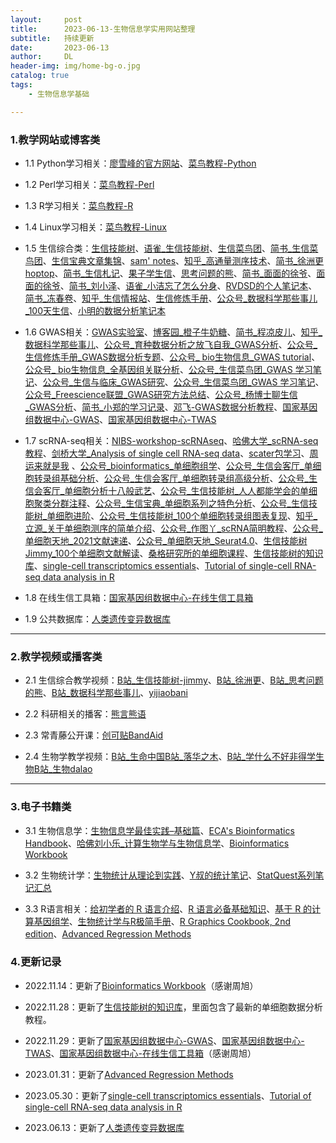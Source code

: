 ```yaml
---
layout:     post
title:      2023-06-13-生物信息学实用网站整理
subtitle:   持续更新
date:       2023-06-13
author:     DL
header-img: img/home-bg-o.jpg
catalog: true
tags:
    - 生物信息学基础

---
```


### 1.教学网站或博客类


- 1.1 Python学习相关：[廖雪峰的官方网站](http://genek.tv/)、[菜鸟教程-Python](https://www.runoob.com/python3/python3-tutorial.html)

- 1.2 Perl学习相关：[菜鸟教程-Perl](https://www.runoob.com/perl/perl-arrays.html)

- 1.3 R学习相关：[菜鸟教程-R](https://www.runoob.com/r/r-tutorial.html)

- 1.4 Linux学习相关：[菜鸟教程-Linux](https://www.runoob.com/linux/linux-tutorial.html)

- 1.5 生信综合类：[生信技能树](http://www.biotrainee.com/)、[语雀_生信技能树](https://www.yuque.com/biotrainee)、[生信菜鸟团](http://www.bio-info-trainee.com/)、[简书_生信菜鸟团](https://www.jianshu.com/p/b6031cde6773)、[生信宝典文章集锦](http://blog.genesino.com/)、[sam' notes](https://qinqianshan.com/)、[知乎_高通量测序技术](https://zhuanlan.zhihu.com/ngs-learning)、[简书_徐洲更hoptop](https://www.jianshu.com/u/9ea40b5f607a)、[简书_生信札记](https://www.jianshu.com/u/068665394ccf)、[果子学生信](https://guoshipeng.com/)、[思考问题的熊](https://kaopubear.top/blog/)、[简书_面面的徐爷](https://www.jianshu.com/u/fe854ffa1f9e)、[面面的徐爷](http://xuchunhui.top/)、[简书_刘小泽](https://www.jianshu.com/u/d7b77c171c15)、[语雀_小洁忘了怎么分身](https://www.yuque.com/xiaojiewanglezenmofenshen)、[RVDSD的个人笔记本](http://rvdsd.top/)、[简书_冻春卷](https://www.jianshu.com/u/6323855c2fa2)、[知乎_生信情报站](https://zhuanlan.zhihu.com/p/109084319)、[生信修炼手册](https://www.jianshu.com/u/057f40afa695)、[公众号_数据科学那些事儿_100天生信](https://mp.weixin.qq.com/mp/appmsgalbum?__biz=MzI1ODk0MTMwNQ==&action=getalbum&album_id=2026417634434449409&scene=173&from_msgid=2247484095&from_itemidx=1&count=3&nolastread=1#wechat_redirect)、[小明的数据分析笔记本](https://cloud.tencent.com/developer/column/85172)

- 1.6 GWAS相关：[GWAS实验室](https://gwaslab.com/)、[博客园_橙子牛奶糖](https://www.cnblogs.com/chenwenyan/)、[简书_程凉皮儿](https://www.jianshu.com/u/e44c43de1627)、[知乎_数据科学那些事儿](https://www.zhihu.com/people/shan-shi-91-24)、[公众号_育种数据分析之放飞自我_GWAS分析](https://mp.weixin.qq.com/mp/appmsgalbum?action=getalbum&__biz=MzI0MTIzNjYwNQ==&scene=1&album_id=1336983097581207553&count=3&uin=&key=&devicetype=Windows+10+x64&version=6302017f&lang=zh_CN&ascene=1&fontgear=2)、[公众号_生信修炼手册_GWAS数据分析专题](https://mp.weixin.qq.com/s/h-7uswxGoO3Gx4lonP9_Cg)、[公众号_ bio生物信息_GWAS tutorial](https://mp.weixin.qq.com/s/Vx-SGCGWKS1j77kZf5ceDg)、[公众号_ bio生物信息_全基因组关联分析](https://mp.weixin.qq.com/mp/appmsgalbum?action=getalbum&__biz=Mzg2MDA2MDQzMQ==&scene=1&album_id=1384643015070924801&count=3&uin=&key=&devicetype=Windows+10+x64&version=6302019a&lang=zh_CN&ascene=1&fontgear=2)、[公众号_生信菜鸟团_GWAS 学习笔记](https://mp.weixin.qq.com/s/ou9MfogMJJV00S6lZpNGqQ)、[公众号_生信与临床_GWAS研究](https://mp.weixin.qq.com/mp/appmsgalbum?action=getalbum&__biz=MjM5MTIzNjI1OA==&scene=1&album_id=1531434992659152897&count=3&uin=&key=&devicetype=Windows+10+x64&version=6302019a&lang=zh_CN&ascene=1&fontgear=2)、[公众号_生信菜鸟团_GWAS 学习笔记](https://mp.weixin.qq.com/s/ou9MfogMJJV00S6lZpNGqQ)、[公众号_Freescience联盟_GWAS研究方法总结](https://mp.weixin.qq.com/s/A8PD7FUAGTUBtUlxD5FhAQ)、[公众号_杨博士聊生信_GWAS分析](https://mp.weixin.qq.com/mp/appmsgalbum?action=getalbum&__biz=MzI1NzAwOTgyNQ==&scene=1&album_id=1848841141161345030&count=3&uin=&key=&devicetype=Windows+10+x64&version=6303005d&lang=zh_CN&ascene=1&fontgear=2)、[简书_小郑的学习记录](https://www.jianshu.com/u/b36b1917e04c)、[邓飞-GWAS数据分析教程](https://dengfei2013.gitee.io/gwas-data-analysis/)、[国家基因组数据中心-GWAS](https://ngdc.cncb.ac.cn/gwas/)、[国家基因组数据中心-TWAS](https://ngdc.cncb.ac.cn/twas/)

- 1.7 scRNA-seq相关：[NIBS-workshop-scRNAseq](https://nbisweden.github.io/workshop-scRNAseq/)、[哈佛大学_scRNA-seq教程](https://github.com/hbctraining/scRNA-seq/tree/master/lessons)、[剑桥大学_Analysis of single cell RNA-seq data](https://scrnaseq-course.cog.sanger.ac.uk/website/index.html)、[scater包学习](http://www.bioconductor.org/packages/release/bioc/vignettes/scater/inst/doc/overview.html)、[周运来就是我](https://www.jianshu.com/u/06ae70ef31bc) 、[公众号_bioinformatics_单细胞组学](https://mp.weixin.qq.com/mp/appmsgalbum?__biz=MzUzNzYwOTM1NA==&action=getalbum&album_id=1336861434696859648&scene=173&from_msgid=2247487183&from_itemidx=3&count=3&nolastread=1&uin=&key=&devicetype=Windows+10+x64&version=63020179&lang=zh_CN&ascene=1&session_us=gh_131d198fa059&fontgear=2)、[公众号_生信会客厅_单细胞转录组基础分析](https://mp.weixin.qq.com/mp/appmsgalbum?action=getalbum&album_id=1453861481023504385&__biz=MzIyMzMwNDQ2MA==&scene=21&uin=&key=&devicetype=Windows+10+x64&version=63020179&lang=zh_CN&ascene=0&fontgear=2)、[公众号_生信会客厅_单细胞转录组高级分析](https://mp.weixin.qq.com/mp/appmsgalbum?action=getalbum&album_id=1481464359141867525&__biz=MzIyMzMwNDQ2MA==&scene=21&uin=&key=&devicetype=Windows+10+x64&version=63020179&lang=zh_CN&ascene=0&fontgear=2)、[公众号_生信会客厅_单细胞分析十八般武艺](https://mp.weixin.qq.com/mp/appmsgalbum?__biz=MzIyMzMwNDQ2MA==&action=getalbum&album_id=1593332494622359552&scene=173&from_msgid=2247484347&from_itemidx=1&count=3&nolastread=1&uin=&key=&devicetype=Windows+10+x64&version=63020179&lang=zh_CN&ascene=0&fontgear=2)、[公众号_生信技能树_人人都能学会的单细胞聚类分群注释](https://mp.weixin.qq.com/s/1O1zuwLyM6_W0hZm5I26UA)、[公众号_生信宝典_单细胞系列之特色分析](https://mp.weixin.qq.com/mp/appmsgalbum?__biz=MzI5MTcwNjA4NQ==&action=getalbum&album_id=1335659837988110336&scene=173&from_msgid=2247496590&from_itemidx=1&count=3&nolastread=1#wechat_redirect)、[公众号_生信技能树_单细胞进阶](https://mp.weixin.qq.com/mp/appmsgalbum?__biz=MzAxMDkxODM1Ng==&action=getalbum&album_id=1698018533277761536&scene=173&from_msgid=2247501709&from_itemidx=1&count=3&nolastread=1&uin=&key=&devicetype=Windows+10+x64&version=6302019a&lang=zh_CN&ascene=0&fontgear=2)、[公众号_生信技能树_100个单细胞转录组图表复现](https://mp.weixin.qq.com/mp/appmsgalbum?action=getalbum&__biz=MzAxMDkxODM1Ng==&scene=1&album_id=1861541079779442695&count=3&uin=&key=&devicetype=Windows+10+x64&version=6302019a&lang=zh_CN&ascene=1&fontgear=2)、[知乎_立源_关于单细胞测序的简单介绍](https://www.zhihu.com/column/c_1236232204432019456)、[公众号_作图丫_scRNA简明教程](https://mp.weixin.qq.com/mp/appmsgalbum?action=getalbum&__biz=Mzg2NTE1MzU4NQ==&scene=1&album_id=1439296529227169792&count=3&uin=&key=&devicetype=Windows+10+x64&version=6302019a&lang=zh_CN&ascene=1&fontgear=2)、[公众号_单细胞天地_2021文献速递](https://mp.weixin.qq.com/mp/appmsgalbum?action=getalbum&__biz=MzI1Njk4ODE0MQ==&scene=1&album_id=1745616444492431365&count=3&uin=&key=&devicetype=Windows+10+x64&version=6302019a&lang=zh_CN&ascene=1&fontgear=2)、[公众号_单细胞天地_Seurat4.0](https://mp.weixin.qq.com/mp/appmsgalbum?__biz=MzI1Njk4ODE0MQ==&action=getalbum&album_id=1915477797733482497&scene=173&from_msgid=2247496439&from_itemidx=1&count=3&nolastread=1&uin=&key=&devicetype=Windows+10+x64&version=6303005d&lang=zh_CN&ascene=0&fontgear=2)、[生信技能树Jimmy_100个单细胞文献解读](https://www.bilibili.com/video/BV1DK4y1X7bb)、[桑格研究所的单细胞课程](https://www.singlecellcourse.org/)、[生信技能树的知识库](https://www.yuque.com/biotrainee)、[single-cell transcriptomics essentials](https://swaruplab.bio.uci.edu/tutorial/snRNA-essentials/snRNA-essentials.html#content)、[Tutorial of single-cell RNA-seq data analysis in R](https://github.com/quadbiolab/scRNAseq_analysis_vignette/blob/master/Tutorial.md)

- 1.8 在线生信工具箱：[国家基因组数据中心-在线生信工具箱](https://ngdc.cncb.ac.cn/bit/visual)

- 1.9 公共数据库：[人类遗传变异数据库](https://clinvarminer.genetics.utah.edu/)

---

### 2.教学视频或播客类

- 2.1 生信综合教学视频：[B站_生信技能树-jimmy](https://space.bilibili.com/338686099/)、[B站_徐洲更](https://space.bilibili.com/249108235/)、[B站_思考问题的熊](https://space.bilibili.com/293473627/)、[B站_数据科学那些事儿](https://space.bilibili.com/629646873/)、[yijiaobani](https://space.bilibili.com/387957560/)

- 2.2 科研相关的播客：[熊言熊语](https://podcast.kaopubear.top/)

- 2.3 常青藤公开课：[创可贴BandAid](https://space.bilibili.com/44573713/)

- 2.4 生物学教学视频：[B站_生命中国](https://space.bilibili.com/19553447/)[B站_落华之木](https://space.bilibili.com/238191342/)、[B站_学什么不好非得学生物](https://space.bilibili.com/396933332/)[B站_生物dalao](https://space.bilibili.com/199898430/)

---

### 3.电子书籍类

- 3.1 生物信息学：[生物信息学最佳实践–基础篇](http://www.biotrainee.com/jmzeng/book/basic/)、[ECA's Bioinformatics Handbook](https://eriqande.github.io/eca-bioinf-handbook/index.html)、[哈佛刘小乐_计算生物学与生物信息学](https://liulab-dfci.github.io/bioinfo-combio/)、[Bioinformatics Workbook](https://bioinformaticsworkbook.org/list.html#gsc.tab=0)

- 3.2 生物统计学：[生物统计从理论到实践](https://www.yuque.com/biotrainee/biostat)、[Y叔的统计笔记](https://guangchuangyu.github.io/statistics_notes/index.html)、[StatQuest系列笔记汇总](https://mp.weixin.qq.com/s/cvA40tLtpIzb_z2xtLD3ig)

- 3.3 R语言相关：[给初学者的 R 语言介绍](https://kaopubear.top/blog/2017-03-06-rintro2sibs/)、[R 语言必备基础知识](https://kaopubear.top/blog/2018-12-11-rbasic/)、[基于 R 的计算基因组学](https://compgenomr.kaopubear.top/)、[生物统计学与R极简手册](https://kaopubear.top/learnR/r_and_statistics_basic.html)、[R Graphics Cookbook, 2nd edition](https://r-graphics.org/)、[Advanced Regression Methods](https://bookdown.org/chua/ber642_advanced_regression/)

### 4.更新记录

- 2022.11.14：更新了[Bioinformatics Workbook](https://bioinformaticsworkbook.org/list.html#gsc.tab=0)（感谢周旭）
- 2022.11.28：更新了[生信技能树的知识库](https://www.yuque.com/biotrainee)，里面包含了最新的单细胞数据分析教程。
- 2022.11.29：更新了[国家基因组数据中心-GWAS](https://ngdc.cncb.ac.cn/gwas/)、[国家基因组数据中心-TWAS](https://ngdc.cncb.ac.cn/twas/)、[国家基因组数据中心-在线生信工具箱](https://ngdc.cncb.ac.cn/bit/visual)（感谢周旭）

- 2023.01.31：更新了[Advanced Regression Methods](https://bookdown.org/chua/ber642_advanced_regression/)
- 2023.05.30：更新了[single-cell transcriptomics essentials](https://swaruplab.bio.uci.edu/tutorial/snRNA-essentials/snRNA-essentials.html#content)、[Tutorial of single-cell RNA-seq data analysis in R](https://github.com/quadbiolab/scRNAseq_analysis_vignette/blob/master/Tutorial.md)
- 2023.06.13：更新了[人类遗传变异数据库](https://clinvarminer.genetics.utah.edu/)
